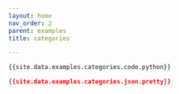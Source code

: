 ```yaml
---
layout: home
nav_order: 2
parent: examples
title: categories

---
```


```python
{{site.data.examples.categories.code.python}}
```
```json
{{site.data.examples.categories.json.pretty}}
```